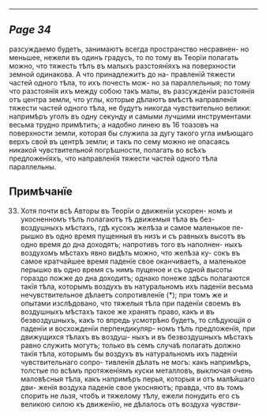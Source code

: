 

---
*Page 34*
---

разсуждаемо будетъ, занимаютъ всегда пространство несравнен- но меньшее, нежели въ одинъ градусъ, то по тому въ Теорїи полагать можно, что тяжесть тѣлъ въ малыхъ разстоянїяхъ на поверхности земной одинакова. А что принадлежитъ до на- правленїй тяжести частей одного тѣла, то ихъ почесть мож- но за параллельныя; по тому что разстоянїя ихъ между собою такъ малы, въ разсужденїи разстоянїя отъ центра земли, что углы, которые дѣлаютъ вмѣстѣ направленїя тяжести частей одного тѣла, не будутъ никогда чувствительно велики: напримѣръ уголъ въ одну секунду и самыми лучшими инструментами весьма трудно примѣтить; а надобно линею въ 16 тоазовъ на поверхности земли, которая бы служила за дугу такого угла имѣющаго верхъ свой въ центрѣ земли; и такъ по сему можно не опасаясь никакой чувствительной погрѣшности, полагать во всѣхъ предложенїяхъ, что направленїя тяжести частей одного тѣла параллельны.
## Примѣчанїе
33. Хотя почти всѣ Авторы въ Теорїи о движенїи ускорен- номъ и укосненномъ тѣлъ полагаютъ тѣ движемыя тѣла въ без- воздушныхъ мѣстахъ, гдѣ кусокъ желѣза и самое маленькое пе- рышко въ одно время пущенныя въ низъ и съ равныхъ высотъ въ одно время до дна доходятъ; напротивъ того въ наполнен- ныхъ воздухомъ мѣстахъ явно видѣть можно, что желѣза ку- сокъ въ самое кратчайшее время паденїе свое оканчиваетъ, а маленькое перышко въ одно время съ нимъ пущеное и съ одной высоты гораздо пожже до дна доходитъ; однако понеже здѣсь полагаются такїя тѣла, которымъ воздухъ въ натуральномъ ихъ паденїи весьма нечувствительное дѣлаетъ сопротивленїе (*); при томъ же и опытами изслѣдовано, что тяжелыя тѣла при паденїи своемъ въ воздушныхъ мѣстахъ такое же хранятъ право, какъ и въ безвоздушныхъ, какъ то впредь усмотрѣно будетъ, то слѣдующїя о паденїи и восхожденїи перпендикуляр- номъ тѣлъ предложенїя, при движущихся тѣлахъ въ воздуш- ныхъ и въ безвоздушныхъ мѣстахъ равно служить могутъ; только въ семъ случаѣ полагать должно такїя тѣла, которымъ бы воздухъ въ натуральномъ ихъ паденїи чувствительнаго сопро- тивленїя дѣлать не могъ: какъ напримѣръ, толстые по всѣмъ протяженїямъ куски металловъ, выключая очень маловѣсныя тѣла, какъ напримѣръ перья, которыя и отъ малѣйшаго дви- женїя воздуха паденїе свое укосняютъ; правда, что въ томъ спорить не льзя, чтобъ и тяжелому тѣлу, ежели понудить его съ великою силою къ движенїю, не дѣлалось отъ воздуха
*чувстви-*
